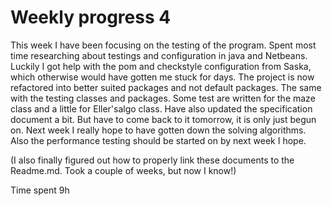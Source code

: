 # Weekly progress 4

This week I have been focusing on the testing of the program. Spent most time researching about testings and configuration in java and Netbeans. Luckily I got help with the pom and checkstyle configuration from Saska, which otherwise would have gotten me stuck for days. The project is now refactored into better suited packages and not default packages. The same with the testing classes and packages. Some test are written for the maze class and a little for Eller'salgo class. Have also updated the specification document a bit. But have to come back to it tomorrow, it is only just begun on. Next week I really hope to have gotten down the solving algorithms. Also the performance testing should be started on by next week I hope.

(I also finally figured out how to properly link these documents to the Readme.md. Took a couple of weeks, but now I know!)

Time spent 9h

